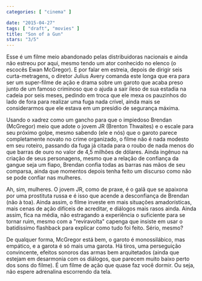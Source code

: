 ```yaml
---
categories: [ "cinema" ]

date: "2015-04-27"
tags: [ "draft", "movies" ]
title: "Son of a Gun"
stars: "3/5"
---
```

Esse é um filme meio abandonado pelas distribuidoras nacionais e ainda não estreou por aqui, mesmo tendo um ator conhecido no elenco (o escocês Ewan McGregor). E por falar em estreia, depois de dirigir seis curta-metragens, o diretor Julius Avery comanda este longa que era para ser um super-filme de ação e drama sobre um garoto que acaba preso junto de um famoso criminoso que o ajuda a sair ileso de sua estadia na cadeia por seis meses, pedindo em troca que ele mexa os pauzinhos do lado de fora para realizar uma fuga nada crível, ainda mais se considerarmos que ele estava em um presídio de segurança máxima.

Usando o xadrez como um gancho para que o impiedoso Brendan (McGregor) meio que adote o jovem JR (Brenton Thwaites) e o escale para seu próximo golpe, mesmo sabendo (ele e nós) que o garoto parece completamente novato no crime organizado, o filme não é nada modesto em seu roteiro, passando da fuga já citada para o roubo de nada menos do que barras de ouro no valor de 4,5 milhões de dólares. Ainda ingênuo na criação de seus personagens, mesmo que a relação de confiança da gangue seja um fiapo, Brendan confia todas as barras nas mãos de seu comparsa, ainda que momentos depois tenha feito um discurso como não se pode confiar nas mulheres.

Ah, sim, mulheres. O jovem JR, como de praxe, é o galã que se apaixona por uma prostituta russa e é isso que acende a desconfiança de Brendan (não à toa). Ainda assim, o filme investe em mais situações amadorísticas, mais cenas de ação difíceis de acreditar, e diálogos mais rasos ainda. Ainda assim, fica na média, não estragando a experiência o suficiente para se tornar ruim, mesmo com a "reviravolta" capenga que insiste em usar o batidíssimo flashback para explicar como tudo foi feito. Sério, mesmo?

De qualquer forma, McGregor está bem, o garoto é monossilábico, mas empático, e a garota é só mais uma garota. Há tiros, uma perseguição convincente, efeitos sonoros das armas bem arquitetados (ainda que estejam em desarmonia com os diálogos, que parecem muito baixo perto dos sons do filme). É um filme de ação que quase faz você dormir. Ou seja, não espere adrenalina escorrendo da tela.
